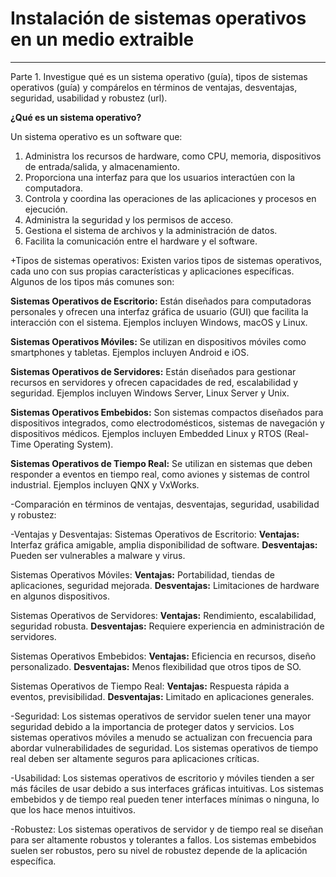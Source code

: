 # Instalación de sistemas operativos en un medio extraible

----

Parte 1. Investigue qué es un sistema operativo (guía), tipos de sistemas operativos (guía) y 
compárelos en términos de ventajas, desventajas, seguridad, usabilidad y robustez (url).

**¿Qué es un sistema operativo?**

Un sistema operativo es un software que:
1. Administra los recursos de hardware, como CPU, memoria, dispositivos de entrada/salida, y almacenamiento.
2. Proporciona una interfaz para que los usuarios interactúen con la computadora.
3. Controla y coordina las operaciones de las aplicaciones y procesos en ejecución.
4. Administra la seguridad y los permisos de acceso.
5. Gestiona el sistema de archivos y la administración de datos.
6. Facilita la comunicación entre el hardware y el software.

+Tipos de sistemas operativos:
Existen varios tipos de sistemas operativos, cada uno con sus propias características y aplicaciones específicas. Algunos de los tipos más comunes son:

**Sistemas Operativos de Escritorio:** Están diseñados para computadoras personales y ofrecen una interfaz gráfica de usuario (GUI) que facilita la interacción con el sistema. Ejemplos incluyen Windows, macOS y Linux.

**Sistemas Operativos Móviles:** Se utilizan en dispositivos móviles como smartphones y tabletas. Ejemplos incluyen Android e iOS.

**Sistemas Operativos de Servidores:** Están diseñados para gestionar recursos en servidores y ofrecen capacidades de red, escalabilidad y seguridad. Ejemplos incluyen Windows Server, Linux Server y Unix.

**Sistemas Operativos Embebidos:** Son sistemas compactos diseñados para dispositivos integrados, como electrodomésticos, sistemas de navegación y dispositivos médicos. Ejemplos incluyen Embedded Linux y RTOS (Real-Time Operating System).

**Sistemas Operativos de Tiempo Real:** Se utilizan en sistemas que deben responder a eventos en tiempo real, como aviones y sistemas de control industrial. Ejemplos incluyen QNX y VxWorks.

-Comparación en términos de ventajas, desventajas, seguridad, usabilidad y robustez:

-Ventajas y Desventajas:
Sistemas Operativos de Escritorio:
**Ventajas:** Interfaz gráfica amigable, amplia disponibilidad de software.
**Desventajas:** Pueden ser vulnerables a malware y virus.

Sistemas Operativos Móviles:
**Ventajas:** Portabilidad, tiendas de aplicaciones, seguridad mejorada.
**Desventajas:** Limitaciones de hardware en algunos dispositivos.

Sistemas Operativos de Servidores:
**Ventajas:** Rendimiento, escalabilidad, seguridad robusta.
**Desventajas:** Requiere experiencia en administración de servidores.

Sistemas Operativos Embebidos:
**Ventajas:** Eficiencia en recursos, diseño personalizado.
**Desventajas:** Menos flexibilidad que otros tipos de SO.

Sistemas Operativos de Tiempo Real:
**Ventajas:** Respuesta rápida a eventos, previsibilidad.
**Desventajas:** Limitado en aplicaciones generales.

-Seguridad:
Los sistemas operativos de servidor suelen tener una mayor seguridad debido a la importancia de proteger datos y servicios.
Los sistemas operativos móviles a menudo se actualizan con frecuencia para abordar vulnerabilidades de seguridad.
Los sistemas operativos de tiempo real deben ser altamente seguros para aplicaciones críticas.

-Usabilidad:
Los sistemas operativos de escritorio y móviles tienden a ser más fáciles de usar debido a sus interfaces gráficas intuitivas.
Los sistemas embebidos y de tiempo real pueden tener interfaces mínimas o ninguna, lo que los hace menos intuitivos.

-Robustez:
Los sistemas operativos de servidor y de tiempo real se diseñan para ser altamente robustos y tolerantes a fallos.
Los sistemas embebidos suelen ser robustos, pero su nivel de robustez depende de la aplicación específica.
